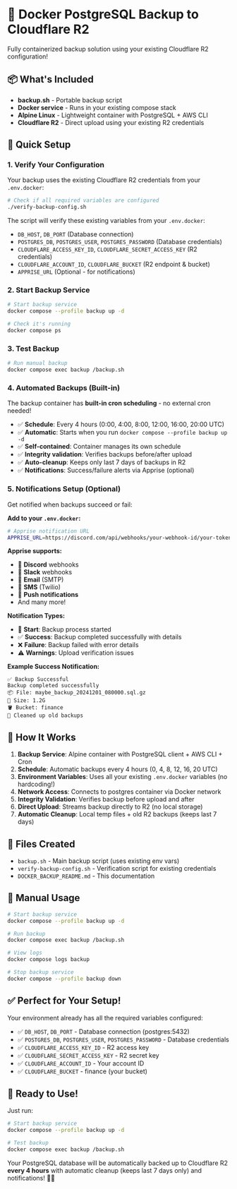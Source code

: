 # 🐳 Docker PostgreSQL Backup to Cloudflare R2

Fully containerized backup solution using your existing Cloudflare R2 configuration!

## 📦 What's Included

- **backup.sh** - Portable backup script
- **Docker service** - Runs in your existing compose stack
- **Alpine Linux** - Lightweight container with PostgreSQL + AWS CLI
- **Cloudflare R2** - Direct upload using your existing R2 credentials

## 🚀 Quick Setup

### 1. Verify Your Configuration

Your backup uses the existing Cloudflare R2 credentials from your `.env.docker`:

```bash
# Check if all required variables are configured
./verify-backup-config.sh
```

The script will verify these existing variables from your `.env.docker`:
- `DB_HOST`, `DB_PORT` (Database connection)
- `POSTGRES_DB`, `POSTGRES_USER`, `POSTGRES_PASSWORD` (Database credentials)
- `CLOUDFLARE_ACCESS_KEY_ID`, `CLOUDFLARE_SECRET_ACCESS_KEY` (R2 credentials)
- `CLOUDFLARE_ACCOUNT_ID`, `CLOUDFLARE_BUCKET` (R2 endpoint & bucket)
- `APPRISE_URL` (Optional - for notifications)

### 2. Start Backup Service

```bash
# Start backup service
docker compose --profile backup up -d

# Check it's running
docker compose ps
```

### 3. Test Backup

```bash
# Run manual backup
docker compose exec backup /backup.sh
```

### 4. Automated Backups (Built-in)

The backup container has **built-in cron scheduling** - no external cron needed!

- ✅ **Schedule**: Every 4 hours (0:00, 4:00, 8:00, 12:00, 16:00, 20:00 UTC)
- ✅ **Automatic**: Starts when you run `docker compose --profile backup up -d`
- ✅ **Self-contained**: Container manages its own schedule
- ✅ **Integrity validation**: Verifies backups before/after upload
- ✅ **Auto-cleanup**: Keeps only last 7 days of backups in R2
- ✅ **Notifications**: Success/failure alerts via Apprise (optional)

### 5. Notifications Setup (Optional)

Get notified when backups succeed or fail:

**Add to your `.env.docker`:**
```bash
# Apprise notification URL
APPRISE_URL=https://discord.com/api/webhooks/your-webhook-id/your-token
```

**Apprise supports:**
- 📱 **Discord** webhooks
- 💬 **Slack** webhooks
- 📧 **Email** (SMTP)
- 📲 **SMS** (Twilio)
- 🔔 **Push notifications**
- And many more!

**Notification Types:**
- 🔄 **Start**: Backup process started
- ✅ **Success**: Backup completed successfully with details
- ❌ **Failure**: Backup failed with error details
- ⚠️ **Warnings**: Upload verification issues

**Example Success Notification:**
```
✅ Backup Successful
Backup completed successfully
📦 File: maybe_backup_20241201_080000.sql.gz
📏 Size: 1.2G
🪣 Bucket: finance
🧹 Cleaned up old backups
```

## 🎯 How It Works

1. **Backup Service**: Alpine container with PostgreSQL client + AWS CLI + Cron
2. **Schedule**: Automatic backups every 4 hours (0, 4, 8, 12, 16, 20 UTC)
3. **Environment Variables**: Uses all your existing `.env.docker` variables (no hardcoding!)
4. **Network Access**: Connects to postgres container via Docker network
5. **Integrity Validation**: Verifies backup before upload and after
6. **Direct Upload**: Streams backup directly to R2 (no local storage)
7. **Automatic Cleanup**: Local temp files + old R2 backups (keeps last 7 days)

## 📁 Files Created

- `backup.sh` - Main backup script (uses existing env vars)
- `verify-backup-config.sh` - Verification script for existing credentials
- `DOCKER_BACKUP_README.md` - This documentation

## 🔧 Manual Usage

```bash
# Start backup service
docker compose --profile backup up -d

# Run backup
docker compose exec backup /backup.sh

# View logs
docker compose logs backup

# Stop backup service
docker compose --profile backup down
```

## ✅ Perfect for Your Setup!

Your environment already has all the required variables configured:

- ✅ `DB_HOST`, `DB_PORT` - Database connection (postgres:5432)
- ✅ `POSTGRES_DB`, `POSTGRES_USER`, `POSTGRES_PASSWORD` - Database credentials
- ✅ `CLOUDFLARE_ACCESS_KEY_ID` - R2 access key
- ✅ `CLOUDFLARE_SECRET_ACCESS_KEY` - R2 secret key
- ✅ `CLOUDFLARE_ACCOUNT_ID` - Your account ID
- ✅ `CLOUDFLARE_BUCKET` - finance (your bucket)

## 🚀 Ready to Use!

Just run:
```bash
# Start backup service
docker compose --profile backup up -d

# Test backup
docker compose exec backup /backup.sh
```

Your PostgreSQL database will be automatically backed up to Cloudflare R2 **every 4 hours** with automatic cleanup (keeps last 7 days only) and notifications! 🧹📱

